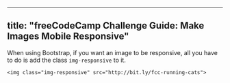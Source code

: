 
---
title: "freeCodeCamp Challenge Guide: Make Images Mobile Responsive"
---

When using Bootstrap, if you want an image to be responsive, all you have to do is add the class `img-responsive` to it.

    <img class="img-responsive" src="http://bit.ly/fcc-running-cats">
